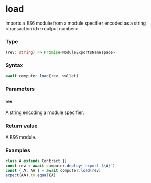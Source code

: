 # load

Imports a ES6 module from a module specifier encoded as a string \<transaction id\>:\<output number\>.

### Type
```ts
(rev: string) => Promise<ModuleExportsNamespace>
```

### Syntax
```js
await computer.load(rev, wallet)
```

### Parameters

#### rev
A string encoding a module specifier.

### Return value
A ES6 module.

### Examples
```ts
class A extends Contract {}
const rev = await computer.deploy(`export ${A}`)
const { A: AA } = await computer.load(rev)
expect(AA).to.equal(A)
```